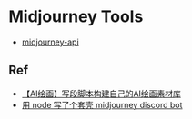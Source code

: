 # Midjourney Tools

- [midjourney-api](https://github.com/erictik/midjourney-api)

## Ref

- [【AI绘画】写段脚本构建自己的AI绘画素材库](https://juejin.cn/post/7205583188326957111#heading-3)
- [用 node 写了个套壳 midjourney discord bot](https://www.v2ex.com/t/935470)
